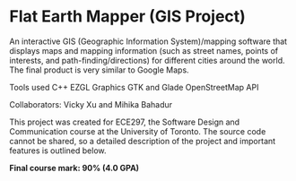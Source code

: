 # Flat Earth Mapper (GIS Project)
An interactive GIS (Geographic Information System)/mapping software that displays maps and mapping information (such as street names, points of interests, and path-finding/directions) for different cities around the world. The final product is very similar to Google Maps. 

Tools used
C++
EZGL Graphics
GTK and Glade
OpenStreetMap API

Collaborators: Vicky Xu and Mihika Bahadur

This project was created for ECE297, the Software Design and Communication course at the University of Toronto. The source code cannot be shared, so a detailed description of the project and important features is outlined below. 

**Final course mark: 90% (4.0 GPA)**
